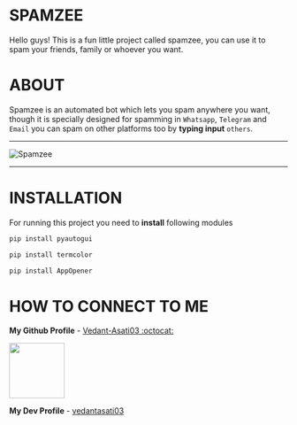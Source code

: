 # SPAMZEE

Hello guys! This is a fun little project called spamzee, you can use it to spam your friends, family or whoever you want.



# ABOUT

Spamzee is an automated bot which lets you spam anywhere you want, though it is specially designed for spamming in `Whatsapp`, `Telegram` and `Email` you can spam on other platforms too by **typing input** `others`.




_______________________________________________________________________________________________________________________________________________________________________


![Spamzee](https://user-images.githubusercontent.com/109758134/197852239-a4fcd37e-bfbf-45c2-b6bb-f58363708578.jpg)


_______________________________________________________________________________________________________________________________________________________________________




# INSTALLATION


For running this project you need to **install** following modules

```sh
pip install pyautogui
```

```sh
pip install termcolor
```

```sh
pip install AppOpener
```


# HOW TO CONNECT TO ME



    

**My Github Profile** - [Vedant-Asati03 :octocat:](https://github.com/Vedant-Asati03)     

[<img align="center" width="100" height="100" src="![github](https://user-images.githubusercontent.com/109758134/198028773-fc7b9892-f3ff-4f6f-96c5-beb77a2fcd0d.jpeg)
">](https://github.com/Vedant-Asati03)


**My Dev Profile** - [vedantasati03](https://dev.to/vedantasati03)

